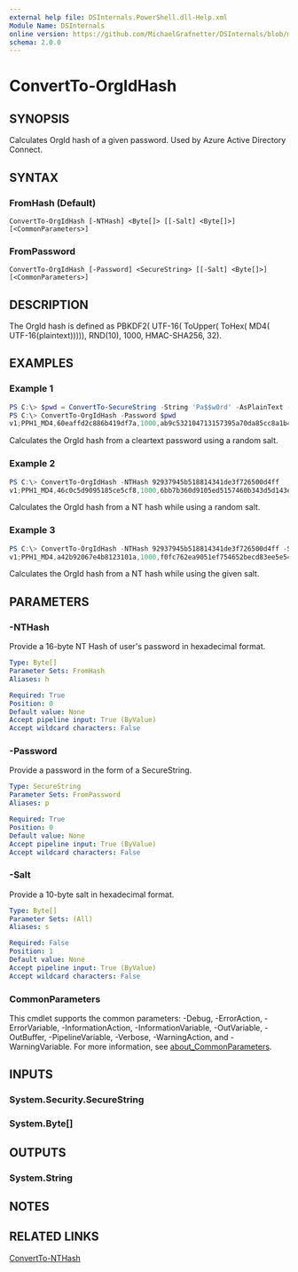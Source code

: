 ```yaml
---
external help file: DSInternals.PowerShell.dll-Help.xml
Module Name: DSInternals
online version: https://github.com/MichaelGrafnetter/DSInternals/blob/master/Documentation/PowerShell/ConvertTo-OrgIdHash.md
schema: 2.0.0
---
```


# ConvertTo-OrgIdHash

## SYNOPSIS
Calculates OrgId hash of a given password. Used by Azure Active Directory Connect.

## SYNTAX

### FromHash (Default)
```
ConvertTo-OrgIdHash [-NTHash] <Byte[]> [[-Salt] <Byte[]>] [<CommonParameters>]
```

### FromPassword
```
ConvertTo-OrgIdHash [-Password] <SecureString> [[-Salt] <Byte[]>] [<CommonParameters>]
```

## DESCRIPTION
The OrgId hash is defined as PBKDF2( UTF-16( ToUpper( ToHex( MD4( UTF-16(plaintext))))), RND(10), 1000, HMAC-SHA256, 32).

## EXAMPLES

### Example 1
```powershell
PS C:\> $pwd = ConvertTo-SecureString -String 'Pa$$w0rd' -AsPlainText -Force
PS C:\> ConvertTo-OrgIdHash -Password $pwd
v1;PPH1_MD4,60eaffd2c886b419df7a,1000,ab9c532104713157395a70da85cc8a1b418508753c6997f02341d541328ef16b;
```

Calculates the OrgId hash from a cleartext password using a random salt.

### Example 2
```powershell
PS C:\> ConvertTo-OrgIdHash -NTHash 92937945b518814341de3f726500d4ff
v1;PPH1_MD4,46c0c5d9095185ce5cf8,1000,6bb7b360d9105ed5157460b343d5d143e465a59195bc9b568718268c334ea4a9;
```

Calculates the OrgId hash from a NT hash while using a random salt.

### Example 3
```powershell
PS C:\> ConvertTo-OrgIdHash -NTHash 92937945b518814341de3f726500d4ff -Salt a42b92067e4b8123101a
v1;PPH1_MD4,a42b92067e4b8123101a,1000,f0fc762ea9051ef754652becd83ee5e54c1c857c1c0965abac5d85de9c143911;
```

Calculates the OrgId hash from a NT hash while using the given salt.

## PARAMETERS

### -NTHash
Provide a 16-byte NT Hash of user's password in hexadecimal format.

```yaml
Type: Byte[]
Parameter Sets: FromHash
Aliases: h

Required: True
Position: 0
Default value: None
Accept pipeline input: True (ByValue)
Accept wildcard characters: False
```

### -Password
Provide a password in the form of a SecureString.

```yaml
Type: SecureString
Parameter Sets: FromPassword
Aliases: p

Required: True
Position: 0
Default value: None
Accept pipeline input: True (ByValue)
Accept wildcard characters: False
```

### -Salt
Provide a 10-byte salt in hexadecimal format.

```yaml
Type: Byte[]
Parameter Sets: (All)
Aliases: s

Required: False
Position: 1
Default value: None
Accept pipeline input: True (ByValue)
Accept wildcard characters: False
```

### CommonParameters
This cmdlet supports the common parameters: -Debug, -ErrorAction, -ErrorVariable, -InformationAction, -InformationVariable, -OutVariable, -OutBuffer, -PipelineVariable, -Verbose, -WarningAction, and -WarningVariable. For more information, see [about_CommonParameters](http://go.microsoft.com/fwlink/?LinkID=113216).

## INPUTS

### System.Security.SecureString

### System.Byte[]

## OUTPUTS

### System.String

## NOTES

## RELATED LINKS

[ConvertTo-NTHash](ConvertTo-NTHash.md)
